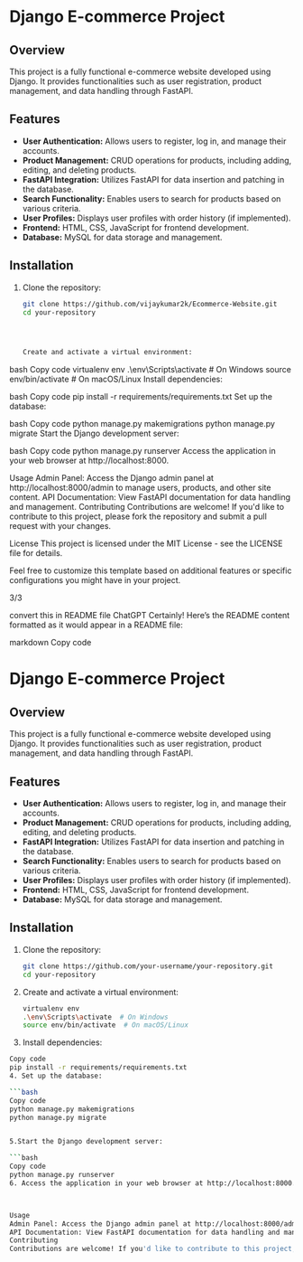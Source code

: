# Django E-commerce Project

## Overview
This project is a fully functional e-commerce website developed using Django. It provides functionalities such as user registration, product management, and data handling through FastAPI.

## Features
- **User Authentication:** Allows users to register, log in, and manage their accounts.
- **Product Management:** CRUD operations for products, including adding, editing, and deleting products.
- **FastAPI Integration:** Utilizes FastAPI for data insertion and patching in the database.
- **Search Functionality:** Enables users to search for products based on various criteria.
- **User Profiles:** Displays user profiles with order history (if implemented).
- **Frontend:** HTML, CSS, JavaScript for frontend development.
- **Database:** MySQL for data storage and management.

## Installation
1. Clone the repository:
   ```bash
   git clone https://github.com/vijaykumar2k/Ecommerce-Website.git
   cd your-repository




   Create and activate a virtual environment:

bash
Copy code
virtualenv env
.\env\Scripts\activate  # On Windows
source env/bin/activate  # On macOS/Linux
Install dependencies:

bash
Copy code
pip install -r requirements/requirements.txt
Set up the database:

bash
Copy code
python manage.py makemigrations
python manage.py migrate
Start the Django development server:

bash
Copy code
python manage.py runserver
Access the application in your web browser at http://localhost:8000.

Usage
Admin Panel: Access the Django admin panel at http://localhost:8000/admin to manage users, products, and other site content.
API Documentation: View FastAPI documentation for data handling and management.
Contributing
Contributions are welcome! If you'd like to contribute to this project, please fork the repository and submit a pull request with your changes.

License
This project is licensed under the MIT License - see the LICENSE file for details.

Feel free to customize this template based on additional features or specific configurations you might have in your project.


3/3

convert this in README file 
ChatGPT
Certainly! Here’s the README content formatted as it would appear in a README file:

markdown
Copy code
# Django E-commerce Project

## Overview
This project is a fully functional e-commerce website developed using Django. It provides functionalities such as user registration, product management, and data handling through FastAPI.

## Features
- **User Authentication:** Allows users to register, log in, and manage their accounts.
- **Product Management:** CRUD operations for products, including adding, editing, and deleting products.
- **FastAPI Integration:** Utilizes FastAPI for data insertion and patching in the database.
- **Search Functionality:** Enables users to search for products based on various criteria.
- **User Profiles:** Displays user profiles with order history (if implemented).
- **Frontend:** HTML, CSS, JavaScript for frontend development.
- **Database:** MySQL for data storage and management.

## Installation
1. Clone the repository:
   ```bash
   git clone https://github.com/your-username/your-repository.git
   cd your-repository
2. Create and activate a virtual environment:
   ```bash
   virtualenv env
   .\env\Scripts\activate  # On Windows
   source env/bin/activate  # On macOS/Linux

 3. Install dependencies:

```bash
Copy code
pip install -r requirements/requirements.txt
4. Set up the database:

```bash
Copy code
python manage.py makemigrations
python manage.py migrate


5.Start the Django development server:

```bash
Copy code
python manage.py runserver
6. Access the application in your web browser at http://localhost:8000.



Usage
Admin Panel: Access the Django admin panel at http://localhost:8000/admin to manage users, products, and other site content.
API Documentation: View FastAPI documentation for data handling and management.
Contributing
Contributions are welcome! If you'd like to contribute to this project, please fork the repository and submit a pull request with your changes.
